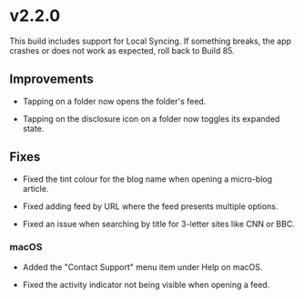# v2.2.0

This build includes support for Local Syncing. If something breaks, the app crashes or does not work as expected, roll back to Build 85. 

## Improvements

- Tapping on a folder now opens the folder's feed. 

- Tapping on the disclosure icon on a folder now toggles its expanded state. 

## Fixes

- Fixed the tint colour for the blog name when opening a micro-blog article. 

- Fixed adding feed by URL where the feed presents multiple options.

- Fixed an issue when searching by title for 3-letter sites like CNN or BBC. 

### macOS

- Added the "Contact Support" menu item under Help on macOS. 

- Fixed the activity indicator not being visible when opening a feed. 
